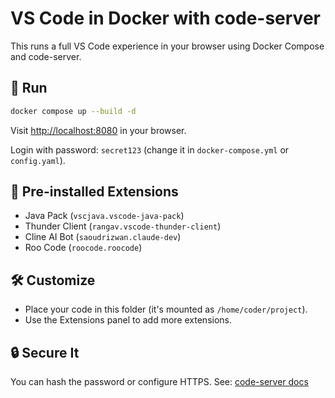 # VS Code in Docker with code-server

This runs a full VS Code experience in your browser using Docker Compose and code-server.

## 🚀 Run

```bash
docker compose up --build -d
```

Visit [http://localhost:8080](http://localhost:8080) in your browser.

Login with password: `secret123` (change it in `docker-compose.yml` or `config.yaml`).

## 🧩 Pre-installed Extensions

- Java Pack (`vscjava.vscode-java-pack`)
- Thunder Client (`rangav.vscode-thunder-client`)
- Cline AI Bot (`saoudrizwan.claude-dev`)
- Roo Code (`roocode.roocode`)

## 🛠 Customize

- Place your code in this folder (it's mounted as `/home/coder/project`).
- Use the Extensions panel to add more extensions.

## 🔒 Secure It

You can hash the password or configure HTTPS. See: [code-server docs](https://coder.com/docs/code-server/latest)